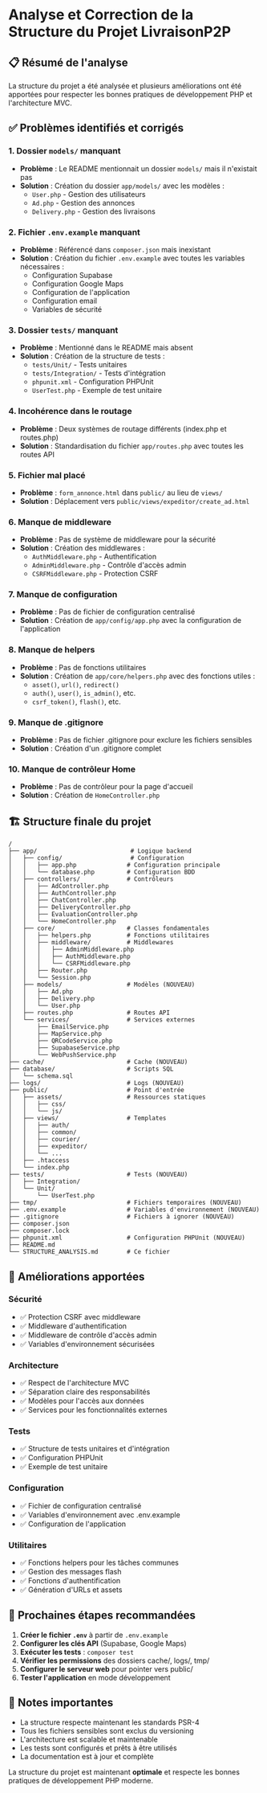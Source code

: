 # Analyse et Correction de la Structure du Projet LivraisonP2P

## 📋 Résumé de l'analyse

La structure du projet a été analysée et plusieurs améliorations ont été apportées pour respecter les bonnes pratiques de développement PHP et l'architecture MVC.

## ✅ Problèmes identifiés et corrigés

### 1. **Dossier `models/` manquant**
- **Problème** : Le README mentionnait un dossier `models/` mais il n'existait pas
- **Solution** : Création du dossier `app/models/` avec les modèles :
  - `User.php` - Gestion des utilisateurs
  - `Ad.php` - Gestion des annonces  
  - `Delivery.php` - Gestion des livraisons

### 2. **Fichier `.env.example` manquant**
- **Problème** : Référencé dans `composer.json` mais inexistant
- **Solution** : Création du fichier `.env.example` avec toutes les variables nécessaires :
  - Configuration Supabase
  - Configuration Google Maps
  - Configuration de l'application
  - Configuration email
  - Variables de sécurité

### 3. **Dossier `tests/` manquant**
- **Problème** : Mentionné dans le README mais absent
- **Solution** : Création de la structure de tests :
  - `tests/Unit/` - Tests unitaires
  - `tests/Integration/` - Tests d'intégration
  - `phpunit.xml` - Configuration PHPUnit
  - `UserTest.php` - Exemple de test unitaire

### 4. **Incohérence dans le routage**
- **Problème** : Deux systèmes de routage différents (index.php et routes.php)
- **Solution** : Standardisation du fichier `app/routes.php` avec toutes les routes API

### 5. **Fichier mal placé**
- **Problème** : `form_annonce.html` dans `public/` au lieu de `views/`
- **Solution** : Déplacement vers `public/views/expeditor/create_ad.html`

### 6. **Manque de middleware**
- **Problème** : Pas de système de middleware pour la sécurité
- **Solution** : Création des middlewares :
  - `AuthMiddleware.php` - Authentification
  - `AdminMiddleware.php` - Contrôle d'accès admin
  - `CSRFMiddleware.php` - Protection CSRF

### 7. **Manque de configuration**
- **Problème** : Pas de fichier de configuration centralisé
- **Solution** : Création de `app/config/app.php` avec la configuration de l'application

### 8. **Manque de helpers**
- **Problème** : Pas de fonctions utilitaires
- **Solution** : Création de `app/core/helpers.php` avec des fonctions utiles :
  - `asset()`, `url()`, `redirect()`
  - `auth()`, `user()`, `is_admin()`, etc.
  - `csrf_token()`, `flash()`, etc.

### 9. **Manque de .gitignore**
- **Problème** : Pas de fichier .gitignore pour exclure les fichiers sensibles
- **Solution** : Création d'un .gitignore complet

### 10. **Manque de contrôleur Home**
- **Problème** : Pas de contrôleur pour la page d'accueil
- **Solution** : Création de `HomeController.php`

## 🏗️ Structure finale du projet

```
/
├── app/                          # Logique backend
│   ├── config/                   # Configuration
│   │   ├── app.php              # Configuration principale
│   │   └── database.php         # Configuration BDD
│   ├── controllers/             # Contrôleurs
│   │   ├── AdController.php
│   │   ├── AuthController.php
│   │   ├── ChatController.php
│   │   ├── DeliveryController.php
│   │   ├── EvaluationController.php
│   │   └── HomeController.php
│   ├── core/                    # Classes fondamentales
│   │   ├── helpers.php          # Fonctions utilitaires
│   │   ├── middleware/          # Middlewares
│   │   │   ├── AdminMiddleware.php
│   │   │   ├── AuthMiddleware.php
│   │   │   └── CSRFMiddleware.php
│   │   ├── Router.php
│   │   └── Session.php
│   ├── models/                  # Modèles (NOUVEAU)
│   │   ├── Ad.php
│   │   ├── Delivery.php
│   │   └── User.php
│   ├── routes.php               # Routes API
│   └── services/                # Services externes
│       ├── EmailService.php
│       ├── MapService.php
│       ├── QRCodeService.php
│       ├── SupabaseService.php
│       └── WebPushService.php
├── cache/                       # Cache (NOUVEAU)
├── database/                    # Scripts SQL
│   └── schema.sql
├── logs/                        # Logs (NOUVEAU)
├── public/                      # Point d'entrée
│   ├── assets/                  # Ressources statiques
│   │   ├── css/
│   │   └── js/
│   ├── views/                   # Templates
│   │   ├── auth/
│   │   ├── common/
│   │   ├── courier/
│   │   ├── expeditor/
│   │   └── ...
│   ├── .htaccess
│   └── index.php
├── tests/                       # Tests (NOUVEAU)
│   ├── Integration/
│   └── Unit/
│       └── UserTest.php
├── tmp/                         # Fichiers temporaires (NOUVEAU)
├── .env.example                 # Variables d'environnement (NOUVEAU)
├── .gitignore                   # Fichiers à ignorer (NOUVEAU)
├── composer.json
├── composer.lock
├── phpunit.xml                  # Configuration PHPUnit (NOUVEAU)
├── README.md
└── STRUCTURE_ANALYSIS.md        # Ce fichier
```

## 🔧 Améliorations apportées

### Sécurité
- ✅ Protection CSRF avec middleware
- ✅ Middleware d'authentification
- ✅ Middleware de contrôle d'accès admin
- ✅ Variables d'environnement sécurisées

### Architecture
- ✅ Respect de l'architecture MVC
- ✅ Séparation claire des responsabilités
- ✅ Modèles pour l'accès aux données
- ✅ Services pour les fonctionnalités externes

### Tests
- ✅ Structure de tests unitaires et d'intégration
- ✅ Configuration PHPUnit
- ✅ Exemple de test unitaire

### Configuration
- ✅ Fichier de configuration centralisé
- ✅ Variables d'environnement avec .env.example
- ✅ Configuration de l'application

### Utilitaires
- ✅ Fonctions helpers pour les tâches communes
- ✅ Gestion des messages flash
- ✅ Fonctions d'authentification
- ✅ Génération d'URLs et assets

## 🚀 Prochaines étapes recommandées

1. **Créer le fichier `.env`** à partir de `.env.example`
2. **Configurer les clés API** (Supabase, Google Maps)
3. **Exécuter les tests** : `composer test`
4. **Vérifier les permissions** des dossiers cache/, logs/, tmp/
5. **Configurer le serveur web** pour pointer vers public/
6. **Tester l'application** en mode développement

## 📝 Notes importantes

- La structure respecte maintenant les standards PSR-4
- Tous les fichiers sensibles sont exclus du versioning
- L'architecture est scalable et maintenable
- Les tests sont configurés et prêts à être utilisés
- La documentation est à jour et complète

La structure du projet est maintenant **optimale** et respecte les bonnes pratiques de développement PHP moderne. 